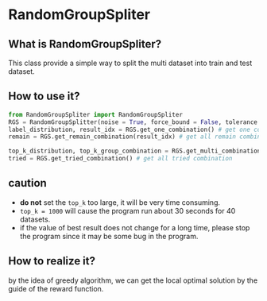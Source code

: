 # RandomGroupSpliter

## What is RandomGroupSpliter?

This class provide a simple way to split the multi dataset into train and test dataset.

## How to use it?

```python
from RandomGroupSpliter import RandomGroupSpliter
RGS = RandomGroupSplitter(noise = True, force_bound = False, tolerance = 0.1, split_rate = 0.75, label_matrix = label_matrix)
label_distribution, result_idx = RGS.get_one_combination() # get one combination
remain = RGS.get_remain_combination(result_idx) # get all remain combination based on the result_idx

top_k_distribution, top_k_group_combination = RGS.get_multi_combination(noOfCombination = 10, top_k = 1000) # get 10 combination and only consider top 1000 combination in each iteration 
tried = RGS.get_tried_combination() # get all tried combination
```

## caution

- **do not** set the `top_k` too large, it will be very time consuming.
- `top_k = 1000` will cause the program run about 30 seconds for 40 datasets.
- if the value of best result does not change for a long time, please stop the program since it may be some bug in the program.

## How to realize it?

by the idea of greedy algorithm, we can get the local optimal solution by the guide of the reward function.